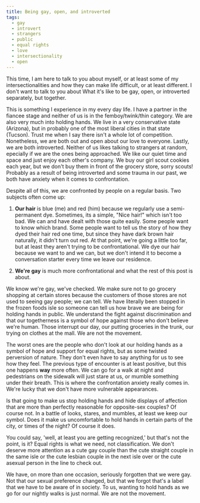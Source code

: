 ```yaml
---
title: Being gay, open, and introverted
tags:
  - gay
  - introvert
  - strangers
  - public
  - equal rights
  - love
  - intersectionality
  - open
---
```


This time, I am here to talk to you about myself, or at least some of my intersectionalities 
and how they can make life difficult, or at least different. I don't want to talk to you about 
What it's like to be gay, open, or introverted separately, but together.

This is something I experience in my every day life. I have a partner in the fiancee stage and 
neither of us is in the femboy/twink/thin category. We are also very much into holding hands. We 
live in a very conservative state (Arizona), but in probably one of the most liberal cities in 
that state (Tucson). Trust me when I say there isn't a whole lot of competition. Nonetheless, 
we are both out and open about our love to everyone. Lastly, we are both introverted. Neither of 
us likes talking to strangers at random, epecially if we are the ones being approached. We like 
our quiet time and space and just enjoy each other's company. We buy our girl scout cookies each 
year, but we don't buy them in front of the grocery store, sorry scouts! Probably as a result of 
being introverted and some trauma in our past, we both have anxiety when it comes to 
confrontation.

Despite all of this, we are confronted by people on a regular basis. Two subjects often come up: 

1. **Our hair** is blue (me) and red (him) because we regularly use a semi-permanent dye.
   Sometimes, its a simple, "Nice hair!" which isn't too bad. We can and have dealt with those
   quite easily. Some people want to know which brand. Some people want to tell us the story of
   how they dyed their hair red one time, but since they have dark brown hair naturally, it 
   didn't turn out red. At that point, we're going a little too far, but at least they aren't
   trying to be confrontational. We dye our hair because we want to and we can, but we don't
   intend it to become a conversation starter every time we leave our residence.

2. **We're gay** is much more confrontational and what the rest of this post is about.

We know we're gay, we've checked. We make sure not to go grocery shopping at certain stores 
because the customers of those stores are not used to seeing gay people; we can tell. We have 
literally been stopped in the frozen foods isle so someone can tell us how brave we are being 
for holding hands in public. We understand the fight against discrimination and that our 
togetherness is a symbol of hope against those who don't believe we're human. Those interrupt 
our day, our putting groceries in the trunk, our trying on clothes at the mall. We are not 
the movement.

The worst ones are the people who don't look at our holding hands as a symbol of hope and 
support for equal rights, but as some twisted perversion of nature. They don't even have to 
say anything for us to see how they feel. The previous type of encounter is at least positive, 
but this one happens **way** more often. We can go for a walk at night and pedestrians on the 
sidewalk will just stare at us, or mumble something under their breath. This is where the 
confrontation anxiety really comes in. We're lucky that we don't have more vulnerable 
appearances. 

Is that going to make us stop holding hands and hide displays of affection that are more than 
perfectly reasonable for opposite-sex couples? Of course not. In a battle of looks, stares, 
and mumbles, at least we keep our symbol. Does it make us uncomfortable to hold hands in 
certain parts of the city, or times of the night? Of course it does.

You could say, 'well, at least you are getting recognized,' but that's not the point, is it? 
Equal rights is what we need, not classification. We don't deserve more attention as a cute 
gay couple than the cute straight couple in the same isle or the cute lesbian couple in the 
next isle over or the cute asexual person in the line to check out.

We have, on more than one occasion, seriously forgotten that we were gay. Not that our sexual 
preference changed, but that we forgot that's a label that we have to be aware of in society.
To us, wanting to hold hands as we go for our nightly walks is just normal. We are not the 
movement.
